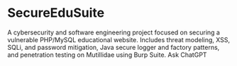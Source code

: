 # SecureEduSuite
A cybersecurity and software engineering project focused on securing a vulnerable PHP/MySQL educational website. Includes threat modeling, XSS, SQLi, and password mitigation, Java secure logger and factory patterns, and penetration testing on Mutillidae using Burp Suite.         Ask ChatGPT
